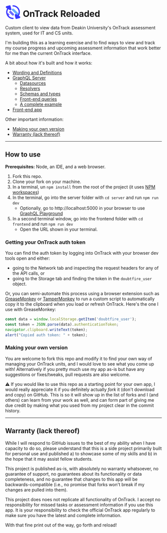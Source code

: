 # <img src="frontend/public/ontrack-reloaded.svg" width="50" alt="" style="position:relative; top:10px"> OnTrack Reloaded

Custom client to view data from Deakin University's OnTrack assessment system, used for IT and CS units.

I'm building this as a learning exercise and to find ways to view and track my course progress and upcoming assessment information that work better for me than the current OnTrack interface. 

A bit about how it's built and how it works: 
- [Wording and Definitions](server/README.md#wording-and-definitions)
- [GraphQL Server](server/README.md)
  - [Datasources](server/README.md#datasources-server-level)
  - [Resolvers](server/README.md#resolvers-server-level)
  - [Schemas and types](server/README.md#schemas-server-level-and-types)
  - [Front-end queries](server/README.md#queries-front-end)
  - [A complete example](server/README.md#a-complete-example)
- [Front-end app](frontend/README.md)

Other important information:
- [Making your own version](#making-your-own-version)
- [Warranty (lack thereof)](#warranty-lack-thereof)

---
## How to use 

**Prerequisites:** Node, an IDE, and a web browser.

1. Fork this repo.
2. Clone your fork on your machine.
3. In a terminal, un `npm install` from the root of the project (it uses [NPM workspaces](https://docs.npmjs.com/cli/v7/using-npm/workspaces))
4. In the terminal, go into the server folder with `cd server` and run `npm run dev`
    - Optionally, go to http://localhost:5000 in your browser to use [GraphQL Playground](https://www.apollographql.com/docs/apollo-server/v2/testing/graphql-playground/)
5. In a second terminal window, go into the frontend folder with `cd frontend` and run `npm run dev`
   - Open the URL shown in your terminal.

### Getting your OnTrack auth token

You can find the auth token by logging into OnTrack with your browser dev tools open and either:
- going to the Network tab and inspecting the request headers for any of the API calls, or
- going to the Storage tab and finding the token in the `doubtfire_user` object.

Or, you can semi-automate this process using a browser extension such as [GreaseMonkey](https://addons.mozilla.org/en-US/firefox/addon/greasemonkey/) or [TamperMonkey](https://chrome.google.com/webstore/detail/tampermonkey/dhdgffkkebhmkfjojejmpbldmpobfkfo) to run a custom script to automatically copy it to the clipboard when you load or refresh OnTrack. Here's the one I use with GreaseMonkey:

```js
const data = window.localStorage.getItem('doubtfire_user'); 
const token = JSON.parse(data).authenticationToken;
navigator.clipboard.writeText(token);
alert("Copied auth token: " + token);
```

### Making your own version

You are welcome to fork this repo and modify it to find your own way of managing your OnTrack units, and I would love to see what you come up with! Alternatively if you pretty much use my app as-is but have any suggestions or fixes/tweaks, pull requests are also welcome.

:warning: If you would like to use this repo as a starting point for your own app, I would really appreciate it if you definitely actually _fork_ it (don't download and copy) on GitHub. This is so it will show up in the list of forks and I (and others) can learn from your work as well, and can form part of giving me due credit by making what you used from my project clear in the commit history.


---
## Warranty (lack thereof)

While I will respond to GitHub issues to the best of my ability when I have capacity to do so, please understand that this is a side project primarily built for personal use and published a) to showcase some of my skills and b) in the hope that it may assist fellow students. 

This project is published as-is, with absolutely no warranty whatsoever, no guarantee of support, no guarantees about its functionality or data completeness, and no guarantee that changes to this app will be backwards-compatible (i.e., no promise that forks won't break if my changes are pulled into them).

This project does noes not replicate all functionality of OnTrack. I accept no responsibility for missed tasks or assessment information if you use this app. It is your responsibility to check the official OnTrack app regularly to make sure you have the latest and complete information.

With that fine print out of the way, go forth and reload! 
